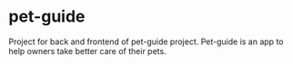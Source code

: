 # pet-guide

Project for back and frontend of pet-guide project. Pet-guide is an app to help owners take better care of their pets.
